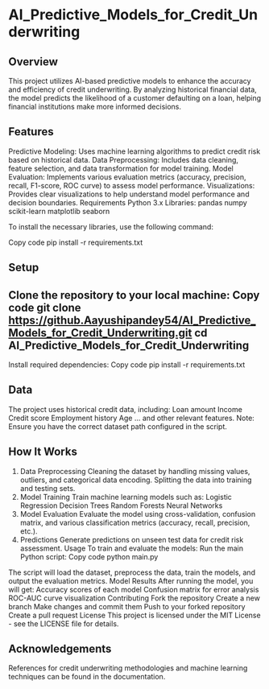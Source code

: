 # AI_Predictive_Models_for_Credit_Underwriting

Overview
-------------
This project utilizes AI-based predictive models to enhance the accuracy and efficiency of credit underwriting. By analyzing historical financial data, the model predicts the likelihood of a customer defaulting on a loan, helping financial institutions make more informed decisions.

Features
---------------
Predictive Modeling: Uses machine learning algorithms to predict credit risk based on historical data.
Data Preprocessing: Includes data cleaning, feature selection, and data transformation for model training.
Model Evaluation: Implements various evaluation metrics (accuracy, precision, recall, F1-score, ROC curve) to assess model performance.
Visualizations: Provides clear visualizations to help understand model performance and decision boundaries.
Requirements
Python 3.x
Libraries:
pandas
numpy
scikit-learn
matplotlib
seaborn


To install the necessary libraries, use the following command:

Copy code
pip install -r requirements.txt

Setup
---------------
Clone the repository to your local machine:
Copy code
git clone https://github.Aayushipandey54/AI_Predictive_Models_for_Credit_Underwriting.git
cd AI_Predictive_Models_for_Credit_Underwriting
-------------------------------------------------------------------------------------------
Install required dependencies:
Copy code
pip install -r requirements.txt


Data
------------
The project uses historical credit data, including:
Loan amount
Income
Credit score
Employment history
Age
... and other relevant features.
Note: Ensure you have the correct dataset path configured in the script.

How It Works
---------------
1. Data Preprocessing
Cleaning the dataset by handling missing values, outliers, and categorical data encoding.
Splitting the data into training and testing sets.
2. Model Training
Train machine learning models such as:
Logistic Regression
Decision Trees
Random Forests
Neural Networks
3. Model Evaluation
Evaluate the model using cross-validation, confusion matrix, and various classification metrics (accuracy, recall, precision, etc.).
4. Predictions
Generate predictions on unseen test data for credit risk assessment.
Usage
To train and evaluate the models:
Run the main Python script:
Copy code
python main.py


The script will load the dataset, preprocess the data, train the models, and output the evaluation metrics.
Model Results
After running the model, you will get:
Accuracy scores of each model
Confusion matrix for error analysis
ROC-AUC curve visualization
Contributing
Fork the repository
Create a new branch
Make changes and commit them
Push to your forked repository
Create a pull request
License
This project is licensed under the MIT License - see the LICENSE file for details.

Acknowledgements
-----------------------
References for credit underwriting methodologies and machine learning techniques can be found in the documentation.
